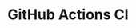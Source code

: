 # GitHub Actions CI
























































































































































































































































































































































































































































































































































































































































